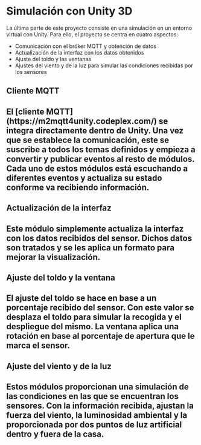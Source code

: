 <h1>Simulación con Unity 3D</h1>
La última parte de este proyecto consiste en una simulación en un entorno virtual con Unity.
Para ello, el proyecto se centra en cuatro aspectos:

 - Comunicación con el bróker MQTT y obtención de datos
 - Actualización de la interfaz con los datos obtenidos
 - Ajuste del toldo y las ventanas
 - Ajustes del viento y de la luz para simular las condiciones recibidas por los sensores
 
<h2>Cliente MQTT<h2>
El [cliente MQTT](https://m2mqtt4unity.codeplex.com/) se integra directamente dentro de Unity. Una vez que se establece la comunicación, este se suscribe a todos los temas definidos y empieza a convertir y publicar eventos al resto de módulos.
Cada uno de estos módulos está escuchando a diferentes eventos y actualiza su estado conforme va recibiendo información.

<h2>Actualización de la interfaz<h2>
Este módulo simplemente actualiza la interfaz con los datos recibidos del sensor. Dichos datos son tratados y se les aplica un formato para mejorar la visualización.

<h2>Ajuste del toldo y la ventana<h2>
El ajuste del toldo se hace en base a un porcentaje recibido del sensor. Con este valor se desplaza el toldo para simular la recogida y el despliegue del mismo.
La ventana aplica una rotación en base al porcentaje de apertura que le marca el sensor.

<h2>Ajuste del viento y de la luz<h2>
Estos módulos proporcionan una simulación de las condiciones en las que se encuentran los sensores. 
Con la información recibida, ajustan la fuerza del viento, la luminosidad ambiental y la proporcionada por dos puntos de luz artificial dentro y fuera de la casa.
